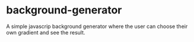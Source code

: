 # background-generator


A simple javascrip background generator where the user can choose their own gradient and see the result.